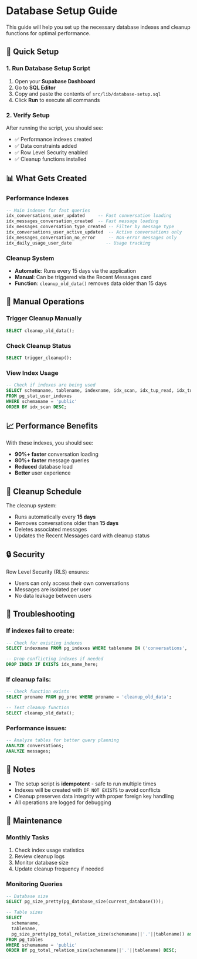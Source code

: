 # Database Setup Guide

This guide will help you set up the necessary database indexes and cleanup functions for optimal performance.

## 🚀 Quick Setup

### 1. Run Database Setup Script

1. Open your **Supabase Dashboard**
2. Go to **SQL Editor**
3. Copy and paste the contents of `src/lib/database-setup.sql`
4. Click **Run** to execute all commands

### 2. Verify Setup

After running the script, you should see:
- ✅ Performance indexes created
- ✅ Data constraints added
- ✅ Row Level Security enabled
- ✅ Cleanup functions installed

## 📊 What Gets Created

### Performance Indexes
```sql
-- Main indexes for fast queries
idx_conversations_user_updated     -- Fast conversation loading
idx_messages_conversation_created  -- Fast message loading
idx_messages_conversation_type_created -- Filter by message type
idx_conversations_user_active_updated  -- Active conversations only
idx_messages_conversation_no_error     -- Non-error messages only
idx_daily_usage_user_date             -- Usage tracking
```

### Cleanup System
- **Automatic**: Runs every 15 days via the application
- **Manual**: Can be triggered via the Recent Messages card
- **Function**: `cleanup_old_data()` removes data older than 15 days

## 🔧 Manual Operations

### Trigger Cleanup Manually
```sql
SELECT cleanup_old_data();
```

### Check Cleanup Status
```sql
SELECT trigger_cleanup();
```

### View Index Usage
```sql
-- Check if indexes are being used
SELECT schemaname, tablename, indexname, idx_scan, idx_tup_read, idx_tup_fetch
FROM pg_stat_user_indexes
WHERE schemaname = 'public'
ORDER BY idx_scan DESC;
```

## 📈 Performance Benefits

With these indexes, you should see:
- **90%+ faster** conversation loading
- **80%+ faster** message queries
- **Reduced** database load
- **Better** user experience

## 🧹 Cleanup Schedule

The cleanup system:
- Runs automatically every **15 days**
- Removes conversations older than **15 days**
- Deletes associated messages
- Updates the Recent Messages card with cleanup status

## 🔒 Security

Row Level Security (RLS) ensures:
- Users can only access their own conversations
- Messages are isolated per user
- No data leakage between users

## 🚨 Troubleshooting

### If indexes fail to create:
```sql
-- Check for existing indexes
SELECT indexname FROM pg_indexes WHERE tablename IN ('conversations', 'messages');

-- Drop conflicting indexes if needed
DROP INDEX IF EXISTS idx_name_here;
```

### If cleanup fails:
```sql
-- Check function exists
SELECT proname FROM pg_proc WHERE proname = 'cleanup_old_data';

-- Test cleanup function
SELECT cleanup_old_data();
```

### Performance issues:
```sql
-- Analyze tables for better query planning
ANALYZE conversations;
ANALYZE messages;
```

## 📝 Notes

- The setup script is **idempotent** - safe to run multiple times
- Indexes will be created with `IF NOT EXISTS` to avoid conflicts
- Cleanup preserves data integrity with proper foreign key handling
- All operations are logged for debugging

## 🔄 Maintenance

### Monthly Tasks
1. Check index usage statistics
2. Review cleanup logs
3. Monitor database size
4. Update cleanup frequency if needed

### Monitoring Queries
```sql
-- Database size
SELECT pg_size_pretty(pg_database_size(current_database()));

-- Table sizes
SELECT 
  schemaname,
  tablename,
  pg_size_pretty(pg_total_relation_size(schemaname||'.'||tablename)) as size
FROM pg_tables 
WHERE schemaname = 'public'
ORDER BY pg_total_relation_size(schemaname||'.'||tablename) DESC;
```
